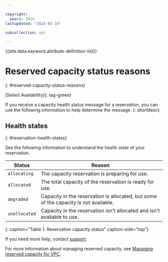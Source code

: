 ```yaml
---

copyright:
  years: 2024
lastupdated: "2024-01-16"

subcollection: vpc

---
```


{{site.data.keyword.attribute-definition-list}}

# Reserved capacity status reasons
{: #reserved-capacity-status-reasons}

[Select Availability]{: tag-green}

If you receive a capacity health status message for a reservation, you can use the following information to help determine the message.
{: shortdesc}

## Health states
{: #reservation-health-states}

See the following information to understand the health state of your reservation.

| Status  | Reason |
| ------------ | ----------- |
| `allocating` | The capacity reservation is preparing for use. |
| `allocated` | The total capacity of the reservation is ready for use. |
| `degraded` | Capacity in the reservation is allocated, but some of the capacity is not available. |
| `unallocated` | Capacity in the reservation isn't allocated and isn't available to use. |
{: caption="Table 1. Reservation capacity status" caption-side="top"}

If you need more help, contact [support](/docs/vpc?topic=vpc-help-and-support-vpc).

For more information about managing reserved capacity, see [Managing reserved capacity for VPC](/docs/vpc?topic=vpc-managing-reserved-capacity-vpc).
